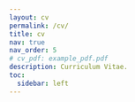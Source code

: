 ```yaml
---
layout: cv
permalink: /cv/
title: cv
nav: true
nav_order: 5
# cv_pdf: example_pdf.pdf
description: Curriculum Vitae.
toc:
  sidebar: left
---
```

